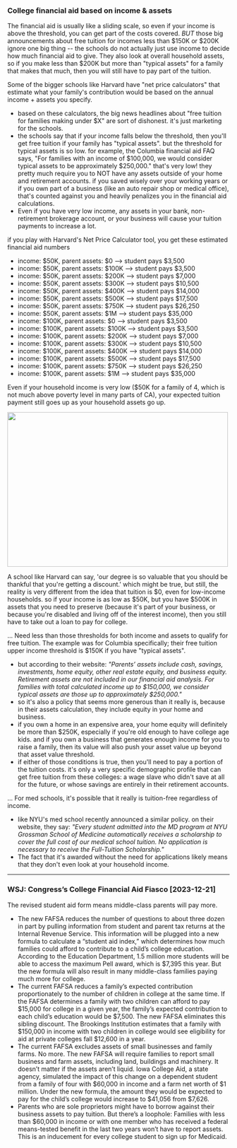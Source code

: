### College financial aid based on income & assets

The financial aid is usually like a sliding scale, so even if your income is above the threshold, you can get part of the costs covered. *BUT* those big announcements about free tuition for incomes less than $150K or $200K ignore one big thing -- the schools do not actually just use income to decide how much financial aid to give. They also look at overall household assets, so if you make less than $200K but more than "typical assets" for a family that makes that much, then you will still have to pay part of the tuition.

Some of the bigger schools like Harvard have "net price calculators" that estimate what your family's contribution would be based on the annual income + assets you specify.
- based on these calculators, the big news headlines about "free tuition for families making under $X" are sort of dishonest. it's just marketing for the schools.
- the schools say that if your income falls below the threshold, then you'll get free tuition if your family has "typical assets". but the threshold for typical assets is so low. for example, the Columbia financial aid FAQ says, "For families with an income of $100,000, we would consider typical assets to be approximately $250,000." that's very low! they pretty much require you to NOT have any assets outside of your home and retirement accounts. if you saved wisely over your working years or if you own part of a business (like an auto repair shop or medical office), that's counted against you and heavily penalizes you in the financial aid calculations.
- Even if you have very low income, any assets in your bank, non-retirement brokerage account, or your business will cause your tuition payments to increase a lot. 

if you play with Harvard's Net Price Calculator tool, you get these estimated financial aid numbers

- income: $50K, parent assets: $0     --> student pays $3,500
- income: $50K, parent assets: $100K  --> student pays $3,500
- income: $50K, parent assets: $200K  --> student pays $7,000
- income: $50K, parent assets: $300K  --> student pays $10,500
- income: $50K, parent assets: $400K  --> student pays $14,000
- income: $50K, parent assets: $500K  --> student pays $17,500
- income: $50K, parent assets: $750K  --> student pays $26,250
- income: $50K, parent assets: $1M    --> student pays $35,000
- income: $100K, parent assets: $0    --> student pays $3,500
- income: $100K, parent assets: $100K --> student pays $3,500
- income: $100K, parent assets: $200K --> student pays $7,000
- income: $100K, parent assets: $300K --> student pays $10,500
- income: $100K, parent assets: $400K --> student pays $14,000
- income: $100K, parent assets: $500K --> student pays $17,500
- income: $100K, parent assets: $750K --> student pays $26,250
- income: $100K, parent assets: $1M   --> student pays $35,000

Even if your household income is very low ($50K for a family of 4, which is not much above poverty level in many parts of CA), your expected tuition payment still goes up as your household assets go up.

<img src="https://github.com/user-attachments/assets/27cf7c8e-1a41-4fa4-9c87-fa094508074f" height=350 width=500>

A school like Harvard can say, 'our degree is so valuable that you should be thankful that you're getting a discount.' which might be true, but still, the reality is very different from the idea that tuition is $0, even for low-income households. so if your income is as low as $50K, but you have $500K in assets that you need to preserve (because it's part of your business, or because you're disabled and living off of the interest income), then you still have to take out a loan to pay for college.

... Need less than those thresholds for both income and assets to qualify for free tuition. The example was for Columbia specifically; their free tuition upper income threshold is $150K if you have "typical assets".
- but according to their website: _"Parents’ assets include cash, savings, investments, home equity, other real estate equity, and business equity. Retirement assets are not included in our financial aid analysis. For families with total calculated income up to $150,000, we consider typical assets are those up to approximately $250,000."_
- so it's also a policy that seems more generous than it really is, because in their assets calculation, they include equity in your home and business.
- if you own a home in an expensive area, your home equity will definitely be more than $250K, especially if you're old enough to have college age kids. and if you own a business that generates enough income for you to raise a family, then its value will also push your asset value up beyond that asset value threshold.
- if either of those conditions is true, then you'll need to pay a portion of the tuition costs. it's only a very specific demographic profile that can get free tuition from these colleges: a wage slave who didn't save at all for the future, or whose savings are entirely in their retirement accounts.

... For med schools, it's possible that it really is tuition-free regardless of income. 
- like NYU's med school recently announced a similar policy. on their website, they say: _"Every student admitted into the MD program at NYU Grossman School of Medicine automatically receives a scholarship to cover the full cost of our medical school tuition. No application is necessary to receive the Full-Tuition Scholarship."_
- The fact that it's awarded without the need for applications likely means that they don't even look at your household income.

---

### WSJ: Congress’s College Financial Aid Fiasco [2023-12-21]

The revised student aid form means middle-class parents will pay more.
- The new FAFSA reduces the number of questions to about three dozen in part by pulling information from student and parent tax returns at the Internal Revenue Service. This information will be plugged into a new formula to calculate a “student aid index,” which determines how much families could afford to contribute to a child’s college education.
According to the Education Department, 1.5 million more students will be able to access the maximum Pell award, which is $7,395 this year. But the new formula will also result in many middle-class families paying much more for college.
- The current FAFSA reduces a family’s expected contribution proportionately to the number of children in college at the same time. If the FAFSA determines a family with two children can afford to pay $15,000 for college in a given year, the family’s expected contribution to each child’s education would be $7,500. The new FAFSA eliminates this sibling discount. The Brookings Institution estimates that a family with $150,000 in income with two children in college would see eligibility for aid at private colleges fall $12,600 in a year.
- The current FAFSA excludes assets of small businesses and family farms. No more. The new FAFSA will require families to report small business and farm assets, including land, buildings and machinery. It doesn’t matter if the assets aren’t liquid. Iowa College Aid, a state agency, simulated the impact of this change on a dependent student from a family of four with $60,000 in income and a farm net worth of $1 million. Under the new formula, the amount they would be expected to pay for the child’s college would increase to $41,056 from $7,626.
- Parents who are sole proprietors might have to borrow against their business assets to pay tuition. But there’s a loophole: Families with less than $60,000 in income or with one member who has received a federal means-tested benefit in the last two years won’t have to report assets. This is an inducement for every college student to sign up for Medicaid.
